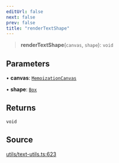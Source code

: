 ```yaml
---
editUrl: false
next: false
prev: false
title: "renderTextShape"
---
```


> **renderTextShape**(`canvas`, `shape`): `void`

## Parameters

• **canvas**: [`MemoizationCanvas`](/api-core/classes/memoizationcanvas/)

• **shape**: [`Box`](/api-core/classes/box/)

## Returns

`void`

## Source

[utils/text-utils.ts:623](https://github.com/dgmjs/dgmjs/blob/main/packages/core/src/utils/text-utils.ts#L623)
